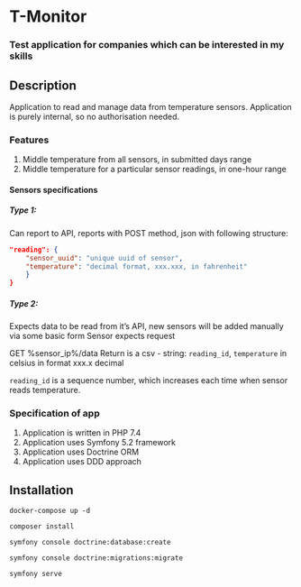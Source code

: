 # T-Monitor

### Test application for companies which can be interested in my skills

## Description

Application to read and manage data from temperature sensors. Application is purely internal, so no authorisation needed.

### Features
1. Middle temperature from all sensors, in submitted days range
2. Middle temperature for a particular sensor readings, in one-hour range

#### Sensors specifications
##### Type 1: 
Can report to API, reports with POST method, json with following structure:
```json {
"reading": {
    "sensor_uuid": "unique uuid of sensor",
    "temperature": "decimal format, xxx.xxx, in fahrenheit"
    }
}
```
##### Type 2: 
Expects data to be read from it’s API, new sensors will be added manually via some basic form
Sensor expects request

GET %sensor_ip%/data
Return is a csv - string:
`reading_id`, `temperature` in celsius in format xxx.x decimal

`reading_id` is a sequence number, which increases each time when sensor reads temperature.

### Specification of app
1. Application is written in PHP 7.4
2. Application uses Symfony 5.2 framework
3. Application uses Doctrine ORM
4. Application uses DDD approach


## Installation
```docker-compose up -d```

```composer install```

```symfony console doctrine:database:create```

```symfony console doctrine:migrations:migrate```

```symfony serve```
